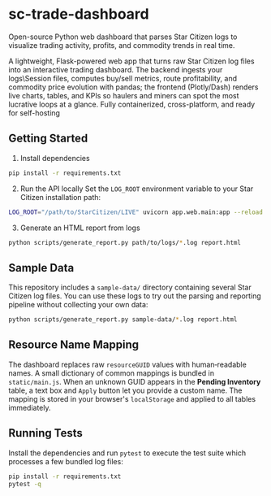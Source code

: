 # sc-trade-dashboard
Open-source Python web dashboard that parses Star Citizen logs to visualize trading activity, profits, and commodity trends in real time.

A lightweight, Flask-powered web app that turns raw Star Citizen log files into an interactive trading dashboard.
The backend ingests your logs\Session files, computes buy/sell metrics, route profitability, and commodity price evolution with pandas; the frontend (Plotly/Dash) renders live charts, tables, and KPIs so haulers and miners can spot the most lucrative loops at a glance. Fully containerized, cross-platform, and ready for self-hosting

## Getting Started

1. Install dependencies
```bash
pip install -r requirements.txt
```

2. Run the API locally
Set the `LOG_ROOT` environment variable to your Star Citizen installation path:
```bash
LOG_ROOT="/path/to/StarCitizen/LIVE" uvicorn app.web.main:app --reload
```

3. Generate an HTML report from logs
```bash
python scripts/generate_report.py path/to/logs/*.log report.html
```

## Sample Data

This repository includes a `sample-data/` directory containing several Star Citizen
log files. You can use these logs to try out the parsing and reporting pipeline
without collecting your own data:

```bash
python scripts/generate_report.py sample-data/*.log report.html
```

## Resource Name Mapping

The dashboard replaces raw `resourceGUID` values with human‑readable names. A
small dictionary of common mappings is bundled in `static/main.js`. When an
unknown GUID appears in the **Pending Inventory** table, a text box and `Apply`
button let you provide a custom name. The mapping is stored in your browser's
`localStorage` and applied to all tables immediately.

## Running Tests

Install the dependencies and run `pytest` to execute the test suite which
processes a few bundled log files:

```bash
pip install -r requirements.txt
pytest -q
```
